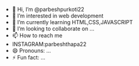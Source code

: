 - 👋 Hi, I’m @parbeshpurkoti22
- 👀 I’m interested in web development
- 🌱 I’m currently learning HTML,CSS,JAVASCRIPT
- 💞️ I’m looking to collaborate on ...
- 📫 How to reach me
- INSTAGRAM:parbeshthapa22
- 😄 Pronouns: ...
- ⚡ Fun fact: ...

<!---
parbeshpurkoti22/parbeshpurkoti22 is a ✨ special ✨ repository because its `README.md` (this file) appears on your GitHub profile.
You can click the Preview link to take a look at your changes.
--->
